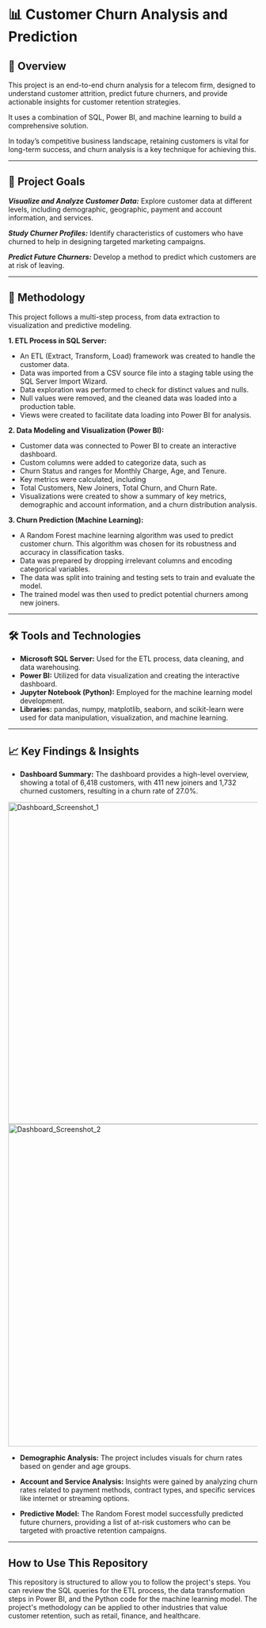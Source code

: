 # 📊 Customer Churn Analysis and Prediction 

## 📌 Overview

This project is an end-to-end churn analysis for a telecom firm, designed to understand customer attrition, predict future churners, and provide actionable insights for customer retention strategies. 

It uses a combination of SQL, Power BI, and machine learning to build a comprehensive solution.

In today’s competitive business landscape, retaining customers is vital for long-term success, and churn analysis is a key technique for achieving this.

---

## 🎯 Project Goals

***Visualize and Analyze Customer Data:*** 
Explore customer data at different levels, including demographic, geographic, payment and account information, and services.

***Study Churner Profiles:*** 
Identify characteristics of customers who have churned to help in designing targeted marketing campaigns.

***Predict Future Churners:*** 
Develop a method to predict which customers are at risk of leaving.

---

## 🔎 Methodology
This project follows a multi-step process, from data extraction to visualization and predictive modeling.

**1. ETL Process in SQL Server:**

- An ETL (Extract, Transform, Load) framework was created to handle the customer data.
- Data was imported from a CSV source file into a staging table using the SQL Server Import Wizard.
- Data exploration was performed to check for distinct values and nulls.  
- Null values were removed, and the cleaned data was loaded into a production table.
- Views were created to facilitate data loading into Power BI for analysis.

**2. Data Modeling and Visualization (Power BI):**

- Customer data was connected to Power BI to create an interactive dashboard.
- Custom columns were added to categorize data, such as
- Churn Status and ranges for Monthly Charge, Age, and Tenure.
- Key metrics were calculated, including
- Total Customers, New Joiners, Total Churn, and Churn Rate.
- Visualizations were created to show a summary of key metrics, demographic and account information, and a churn distribution analysis.

**3. Churn Prediction (Machine Learning):**

- A Random Forest machine learning algorithm was used to predict customer churn. This algorithm was chosen for its robustness and accuracy in classification tasks.
- Data was prepared by dropping irrelevant columns and encoding categorical variables.
- The data was split into training and testing sets to train and evaluate the model.
- The trained model was then used to predict potential churners among new joiners.

---

## 🛠️ Tools and Technologies

- **Microsoft SQL Server:** Used for the ETL process, data cleaning, and data warehousing.
- **Power BI:** Utilized for data visualization and creating the interactive dashboard.
- **Jupyter Notebook (Python):** Employed for the machine learning model development.
- **Libraries:** pandas, numpy, matplotlib, seaborn, and scikit-learn were used for data manipulation, visualization, and machine learning.

---

## 📈 Key Findings & Insights

- **Dashboard Summary:** The dashboard provides a high-level overview, showing a total of 6,418 customers, with 411 new joiners and 1,732 churned customers, resulting in a churn rate of 27.0%.

<img width="1160" height="650" alt="Dashboard_Screenshot_1" src="https://github.com/user-attachments/assets/b52bece5-d0bf-49f5-9358-4b7eff6e52cf" />

<img width="1162" height="651" alt="Dashboard_Screenshot_2" src="https://github.com/user-attachments/assets/8b0c3f68-3304-4085-b9e8-10b050e7457d" />


- **Demographic Analysis:** The project includes visuals for churn rates based on gender and age groups.
  
- **Account and Service Analysis:** Insights were gained by analyzing churn rates related to payment methods, contract types, and specific services like internet or streaming options.

- **Predictive Model:** The Random Forest model successfully predicted future churners, providing a list of at-risk customers who can be targeted with proactive retention campaigns.

---

## How to Use This Repository

This repository is structured to allow you to follow the project's steps. You can review the SQL queries for the ETL process, the data transformation steps in Power BI, and the Python code for the machine learning model. The project's methodology can be applied to other industries that value customer retention, such as retail, finance, and healthcare.


